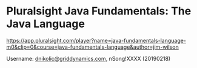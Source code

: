 # Pluralsight Java Fundamentals: The Java Language

https://app.pluralsight.com/player?name=java-fundamentals-language-m0&clip=0&course=java-fundamentals-language&author=jim-wilson

Username: dnikolic@griddynamics.com, nSong!XXXX (20190218)

